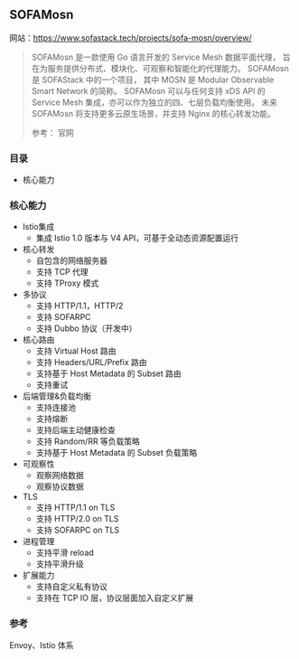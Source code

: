 ## SOFAMosn

网站：https://www.sofastack.tech/projects/sofa-mosn/overview/

> SOFAMosn 是一款使用 Go 语言开发的 Service Mesh 数据平面代理，
> 旨在为服务提供分布式、模块化、可观察和智能化的代理能力。
> SOFAMosn 是 SOFAStack 中的一个项目，
> 其中 MOSN 是 Modular Observable Smart Network 的简称。
> SOFAMosn 可以与任何支持 xDS API 的 Service Mesh 集成，亦可以作为独立的四、七层负载均衡使用。
> 未来 SOFAMosn 将支持更多云原生场景，并支持 Nginx 的核心转发功能。
>
> 参考： 官网


### 目录
* 核心能力

### 核心能力

* Istio集成
    * 集成 Istio 1.0 版本与 V4 API，可基于全动态资源配置运行
* 核心转发
    * 自包含的网络服务器
    * 支持 TCP 代理
    * 支持 TProxy 模式
* 多协议
    * 支持 HTTP/1.1，HTTP/2
    * 支持 SOFARPC
    * 支持 Dubbo 协议（开发中）
* 核心路由
    * 支持 Virtual Host 路由
    * 支持 Headers/URL/Prefix 路由
    * 支持基于 Host Metadata 的 Subset 路由
    * 支持重试
* 后端管理&负载均衡
    * 支持连接池
    * 支持熔断
    * 支持后端主动健康检查
    * 支持 Random/RR 等负载策略
    * 支持基于 Host Metadata 的 Subset 负载策略
* 可观察性
    * 观察网络数据
    * 观察协议数据
* TLS
    * 支持 HTTP/1.1 on TLS
    * 支持 HTTP/2.0 on TLS
    * 支持 SOFARPC on TLS
* 进程管理
    * 支持平滑 reload
    * 支持平滑升级
* 扩展能力
    * 支持自定义私有协议
    * 支持在 TCP IO 层，协议层面加入自定义扩展

### 参考

Envoy、Istio 体系